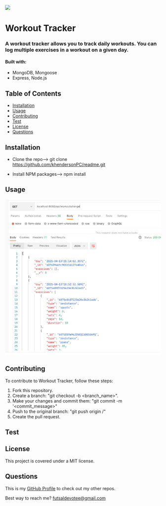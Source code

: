 
  ![](https://img.shields.io/badge/license-MIT-green)

  # Workout Tracker


### A workout tracker allows you to track daily workouts. You can log multiple exercises in a workout on a given day.

#### Built with: 
  * MongoDB, Mongoose
  * Express, Node.js

## Table of Contents
  * [Installation](#installation)
  * [Usage](#usage)
  * [Contributing](#contributing)
  * [Test](#test)
  * [License](#license)
  * [Questions](#questions)

## Installation
* Clone the repo--> git clone https://github.com/khendersonPC/readme.git

* Install NPM packages--> npm install

## Usage
![alt text](workoutTrack.png)



## Contributing
To contribute to Workout Tracker, follow these steps:
1. Fork this repository.
2. Create a branch: "git checkout -b <branch_name>".
3. Make your changes and commit them: "git commit -m '<commit_message>"
4. Push to the original branch: "git push origin <Workout Tracker>/<location>"
5. Create the pull request.


## Test


## License
This project is covered under a MIT license. 

## Questions
This is my [GitHub Profile](https://github.com/khendersonPC/) to check out my other repos.

Best way to reach me?
futsaldevotee@gmail.com
  
